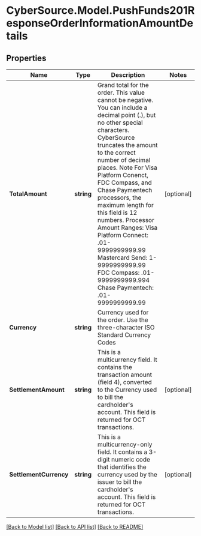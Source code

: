 # CyberSource.Model.PushFunds201ResponseOrderInformationAmountDetails
## Properties

Name | Type | Description | Notes
------------ | ------------- | ------------- | -------------
**TotalAmount** | **string** | Grand total for the order. This value cannot be negative. You can include a decimal point (.), but no other special characters. CyberSource truncates the amount to the correct number of decimal places.  Note For Visa Platform Conenct, FDC Compass, and Chase Paymentech processors, the maximum length for this field is 12 numbers.  Processor Amount Ranges: Visa Platform Connect: .01-9999999999.99  Mastercard Send: 1-9999999999.99  FDC Compass: .01- 9999999999.994  Chase Paymentech: .01-9999999999.99  | [optional] 
**Currency** | **string** | Currency used for the order. Use the three-character ISO Standard Currency Codes  | 
**SettlementAmount** | **string** | This is a multicurrency field. It contains the transaction amount (field 4), converted to the Currency used to bill the cardholder&#39;s account. This field is returned for OCT transactions.  | [optional] 
**SettlementCurrency** | **string** | This is a multicurrency-only field. It contains a 3-digit numeric code that identifies the currency used by the issuer to bill the cardholder&#39;s account. This field is returned for OCT transactions.  | [optional] 

[[Back to Model list]](../README.md#documentation-for-models) [[Back to API list]](../README.md#documentation-for-api-endpoints) [[Back to README]](../README.md)

